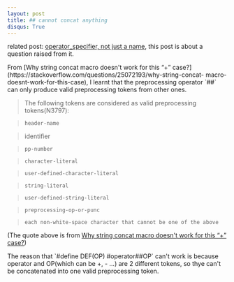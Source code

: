 ```yaml
---
layout: post
title: ## cannot concat anything
disqus: True
---
```

related post: [operator_specifier, not just a name](https://nobodyxu.github.io/operator_specifier/), this post is about a question 
raised from it.

<p>From [Why string concat macro doesn't work for this “+” case?](https://stackoverflow.com/questions/25072193/why-string-concat-
macro-doesnt-work-for-this-case), I learnt that the preprocessing operator `##` can only produce valid preprocessing tokens from 
other ones.
  
> The following tokens are considered as valid preprocessing tokens(N3797):
  
>     header-name

>    identifier

>     pp-number

>     character-literal

>     user-defined-character-literal

>     string-literal

>     user-defined-string-literal

>     preprocessing-op-or-punc

>     each non-white-space character that cannot be one of the above

(The quote above is from [Why string concat macro doesn't work for this “+” case?](https://stackoverflow.com/questions/25072193/why-string-concat-macro-doesnt-work-for-this-case))
<p>  The reason that `#define DEF(OP) #operator##OP` can't work is because operator and OP(which can be +, - ...) are 2 different
tokens, so thye can't be concatenated into one valid preprocessing token.
